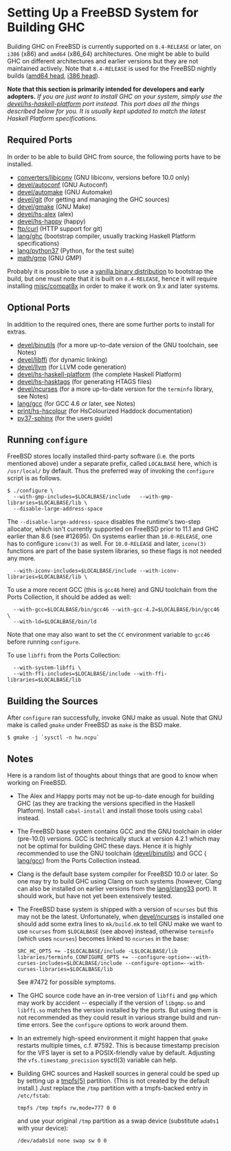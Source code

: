# Setting Up a FreeBSD System for Building GHC


Building GHC on FreeBSD is currently supported on `8.4-RELEASE` or later, on `i386` (x86) and `amd64` (x86_64) architectures.  One might be able to build GHC on different architectures and earlier versions but they are not maintained actively.  Note that `8.4-RELEASE` is used for the FreeBSD nightly builds ([amd64 head](http://haskell.inf.elte.hu/builders/freebsd-amd64-head/), [i386 head](http://haskell.inf.elte.hu/builders/freebsd-i386-head/)).



**Note that this section is primarily intended for developers and early adopters.**  *If you are just want to install GHC on your system, simply use the [devel/hs-haskell-platform](http://www.freshports.org/devel/hs-haskell-platform) port instead.  This port does all the things described below for you.  It is usually kept updated to match the latest Haskell Platform specifications.*


## Required Ports


In order to be able to build GHC from source, the following ports have to be installed.

- [converters/libiconv](http://www.freshports.org/converters/libiconv/) (GNU libiconv, versions before 10.0 only)
- [devel/autoconf](http://www.freshports.org/devel/autoconf) (GNU Autoconf)
- [devel/automake](http://www.freshports.org/devel/automake) (GNU Automake)
- [devel/git](http://www.freshports.org/devel/git) (for getting and managing the GHC sources)
- [devel/gmake](http://www.freshports.org/devel/gmake) (GNU Make)
- [devel/hs-alex](http://www.freshports.org/devel/hs-alex) (alex)
- [devel/hs-happy](http://www.freshports.org/devel/hs-happy) (happy)
- [ftp/curl](http://www.freshports.org/ftp/curl) (HTTP support for git)
- [lang/ghc](http://www.freshports.org/lang/ghc) (bootstrap compiler, usually tracking Haskell Platform specifications)
- [lang/python37](http://www.freshports.org/lang/python37) (Python, for the test suite)
- [math/gmp](http://www.freshports.org/math/gmp) (GNU GMP)


Probably it is possible to use a [vanilla binary distribution](http://www.haskell.org/ghc/download_ghc_7_6_3#freebsd) to bootstrap the build, but one must note that it is built on `8.4-RELEASE`, hence it will require installing [misc/compat8x](http://www.freshports.org/misc/compat8x) in order to make it work on 9.x and later systems.

## Optional Ports


In addition to the required ones, there are some further ports to install for extras.

- [devel/binutils](http://www.freshports.org/devel/binutils) (for a more up-to-date version of the GNU toolchain, see Notes)
- [devel/libffi](http://www.freshports.org/devel/libffi) (for dynamic linking)
- [devel/llvm](http://www.freshports.org/devel/llvm) (for LLVM code generation)
- [devel/hs-haskell-platform](http://www.freshports.org/devel/hs-haskell-platform) (the complete Haskell Platform)
- [devel/hs-hasktags](http://www.freshports.org/devel/hs-hasktags) (for generating HTAGS files)
- [devel/ncurses](http://www.freshports.org/devel/ncurses) (for a more up-to-date version for the `terminfo` library, see Notes)
- [lang/gcc](http://www.freshports.org/lang/gcc) (for GCC 4.6 or later, see Notes)
- [print/hs-hscolour](http://www.freshports.org/print/hs-hscolour) (for HsColourized Haddock documentation)
- [py37-sphinx](http://www.freshports.org/devel/py37-sphinx) (for the users guide)

## Running `configure`

FreeBSD stores locally installed third-party software (i.e. the ports mentioned above) under a separate prefix, called `LOCALBASE` here, which is `/usr/local/` by default.  Thus the preferred way of invoking the `configure` script is as follows.

```wiki
$ ./configure \
  --with-gmp-includes=$LOCALBASE/include   --with-gmp-libraries=$LOCALBASE/lib \
  --disable-large-address-space
```


The `--disable-large-address-space` disables the runtime's two-step allocator, which isn't currently supported on FreeBSD prior to 11.1 and GHC earlier than 8.6 (see #12695).
On systems earlier than `10.0-RELEASE`, one has to configure `iconv(3)` as well.  For `10.0-RELEASE` and later, `iconv(3)` functions are part of the base system libraries, so these flags is not needed any more.

```wiki
  --with-iconv-includes=$LOCALBASE/include --with-iconv-libraries=$LOCALBASE/lib \
```


To use a more recent GCC (this is `gcc46` here) and GNU toolchain from the Ports Collection, it should be added as well:

```wiki
  --with-gcc=$LOCALBASE/bin/gcc46 --with-gcc-4.2=$LOCALBASE/bin/gcc46 \
  --with-ld=$LOCALBASE/bin/ld
```


Note that one may also want to set the `CC` environment variable to `gcc46` before running `configure`.


To use `libffi` from the Ports Collection:

```wiki
  --with-system-libffi \
  --with-ffi-includes=$LOCALBASE/include --with-ffi-libraries=$LOCALBASE/lib
```

## Building the Sources


After `configure` ran successfully, invoke GNU make as usual.  Note that GNU make is called `gmake` under FreeBSD as `make` is the BSD make.

```wiki
$ gmake -j `sysctl -n hw.ncpu`
```

## Notes


Here is a random list of thoughts about things that are good to know when working on FreeBSD.

- The Alex and Happy ports may not be up-to-date enough for building GHC (as they are tracking the versions specified in the Haskell Platform).  Install `cabal-install` and install those tools using `cabal` instead.

- The FreeBSD base system contains GCC and the GNU toolchain in older (pre-10.0) versions.  GCC is technically stuck at version 4.2.1 which may not be optimal for building GHC these days.  Hence it is highly recommended to use the GNU toolchain ([devel/binutils](http://www.freshports.org/devel/binutils)) and GCC ([ lang/gcc](http://www.freshports.org/lang/gcc)) from the Ports Collection instead.

- Clang is the default base system compiler for FreeBSD 10.0 or later.  So one may try to build GHC using Clang on such systems (however, Clang can also be installed on earlier versions from the [lang/clang33](http://www.freshports.org/lang/clang33) port).  It should work, but have not yet been extensively tested.

- The FreeBSD base system is shipped with a version of `ncurses` but this may not be the latest.  Unfortunately, when [devel/ncurses](http://www.freshports.org/devel/ncurses) is installed one should add some extra lines to `mk/build.mk` to tell GNU make we want to use `ncurses` from `$LOCALBASE` (see above) instead, otherwise `terminfo` (which uses `ncurses`) becomes linked to `ncurses` in the base:

  ```wiki
  SRC_HC_OPTS += -I$LOCALBASE/include -L$LOCALBASE/lib
  libraries/terminfo_CONFIGURE_OPTS += --configure-option=--with-curses-includes=$LOCALBASE/include --configure-option=--with-curses-libraries=$LOCALBASE/lib
  ```

  See #7472 for possible symptoms.

- The GHC source code have an in-tree version of `libffi` and `gmp` which may work by accident -- especially if the version of `libgmp.so` and `libffi.so` matches the version installed by the ports.  But using them is not recommended as they could result in various strange build and run-time errors.  See the `configure` options to work around them.

- In an extremely high-speed environment it might happen that `gmake` restarts multiple times, c.f. #7592.  This is because timestamp precision for the VFS layer is set to a POSIX-friendly value by default. Adjusting the `vfs.timestamp_precision` sysctl(3) variable can help.

- Building GHC sources and Haskell sources in general could be sped up by setting up a [tmpfs(5)](http://www.freebsd.org/cgi/man.cgi?query=tmpfs&apropos=0&sektion=0&manpath=FreeBSD+9.1-stable&arch=default&format=html) partition.  (This is not created by the default install.)  Just replace the `/tmp` partition with a tmpfs-backed entry in `/etc/fstab`:

  ```wiki
  tmpfs /tmp tmpfs rw,mode=777 0 0
  ```

  and use your original `/tmp` partition as a swap device (substitute `ada0s1` with your device):

  ```wiki
  /dev/ada0s1d none swap sw 0 0
  ```
